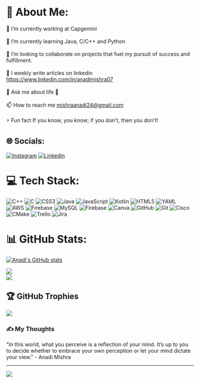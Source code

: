 # 💫 About Me:
🔭 I’m currently working at Capgemini<br><br>🌱 I’m currently learning Java, C/C++ and Python<br><br>👯 I’m looking to collaborate on projects that fuel my pursuit of success and fulfillment.<br><br>📝 I weekly write articles on linkedin https://www.linkedin.com/in/anadimishra07<br><br>💬 Ask me about life 🧬<br><br>📫 How to reach me mishraanadi24@gmail.com<br><br>⚡ Fun fact If you know, you know; if you don't, then you don't!


## 🌐 Socials:
[![Instagram](https://img.shields.io/badge/Instagram-%23E4405F.svg?logo=Instagram&logoColor=white)](https://instagram.com/anadimishra07) [![LinkedIn](https://img.shields.io/badge/LinkedIn-%230077B5.svg?logo=linkedin&logoColor=white)](https://www.linkedin.com/in/anadimishra07/) 

# 💻 Tech Stack:
![C++](https://img.shields.io/badge/c++-%2300599C.svg?style=for-the-badge&logo=c%2B%2B&logoColor=white) ![C](https://img.shields.io/badge/c-%2300599C.svg?style=for-the-badge&logo=c&logoColor=white) ![CSS3](https://img.shields.io/badge/css3-%231572B6.svg?style=for-the-badge&logo=css3&logoColor=white) ![Java](https://img.shields.io/badge/java-%23ED8B00.svg?style=for-the-badge&logo=openjdk&logoColor=white) ![JavaScript](https://img.shields.io/badge/javascript-%23323330.svg?style=for-the-badge&logo=javascript&logoColor=%23F7DF1E) ![Kotlin](https://img.shields.io/badge/kotlin-%237F52FF.svg?style=for-the-badge&logo=kotlin&logoColor=white) ![HTML5](https://img.shields.io/badge/html5-%23E34F26.svg?style=for-the-badge&logo=html5&logoColor=white) ![YAML](https://img.shields.io/badge/yaml-%23ffffff.svg?style=for-the-badge&logo=yaml&logoColor=151515) ![AWS](https://img.shields.io/badge/AWS-%23FF9900.svg?style=for-the-badge&logo=amazon-aws&logoColor=white) ![Firebase](https://img.shields.io/badge/firebase-%23039BE5.svg?style=for-the-badge&logo=firebase) ![MySQL](https://img.shields.io/badge/mysql-4479A1.svg?style=for-the-badge&logo=mysql&logoColor=white) ![Firebase](https://img.shields.io/badge/firebase-a08021?style=for-the-badge&logo=firebase&logoColor=ffcd34) ![Canva](https://img.shields.io/badge/Canva-%2300C4CC.svg?style=for-the-badge&logo=Canva&logoColor=white) ![GitHub](https://img.shields.io/badge/github-%23121011.svg?style=for-the-badge&logo=github&logoColor=white) ![Git](https://img.shields.io/badge/git-%23F05033.svg?style=for-the-badge&logo=git&logoColor=white) ![Cisco](https://img.shields.io/badge/cisco-%23049fd9.svg?style=for-the-badge&logo=cisco&logoColor=black) ![CMake](https://img.shields.io/badge/CMake-%23008FBA.svg?style=for-the-badge&logo=cmake&logoColor=white) ![Trello](https://img.shields.io/badge/Trello-%23026AA7.svg?style=for-the-badge&logo=Trello&logoColor=white) ![Jira](https://img.shields.io/badge/jira-%230A0FFF.svg?style=for-the-badge&logo=jira&logoColor=white)
# 📊 GitHub Stats:
[![Anadi's GitHub stats](https://github-readme-stats.vercel.app/api?username=anadimishra24&theme=radical)](https://github.com/anadimishra24)
<!---![](https://github-readme-stats.vercel.app/api?username=anadimishra24&theme=radical&hide_border=false&include_all_commits=true&count_private=true)<br/> generated not working manually add upper one --->
![](https://github-readme-streak-stats.herokuapp.com/?user=anadimishra24&theme=radical&hide_border=false)<br/>
![](https://github-readme-stats.vercel.app/api/top-langs/?username=anadimishra24&theme=radical&hide_border=false&include_all_commits=true&count_private=true&layout=compact)

## 🏆 GitHub Trophies
![](https://github-profile-trophy.vercel.app/?username=anadimishra24&theme=radical&no-frame=false&no-bg=false&margin-w=4)

### ✍️ My Thoughts

"In this world, what you perceive is a reflection of your mind. It’s up to you to decide whether to embrace your own perception or let your mind dictate your view."
                                                        - Anadi Mishra

<!-- ![](https://quotes-github-readme.vercel.app/api?type=horizontal&theme=radical) -->

---
[![](https://visitcount.itsvg.in/api?id=anadimishra24&icon=6&color=13)](https://visitcount.itsvg.in)

<!-- Proudly created with GPRM ( https://gprm.itsvg.in ) -->


<!---
anadimishra24/anadimishra24 is a ✨ special ✨ repository because its `README.md` (this file) appears on your GitHub profile.
You can click the Preview link to take a look at your changes.
--->
